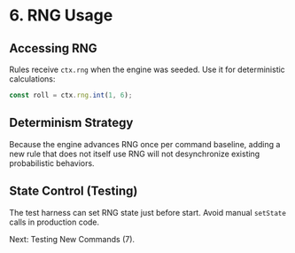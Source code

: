 # 6. RNG Usage

## Accessing RNG
Rules receive `ctx.rng` when the engine was seeded. Use it for deterministic calculations:
```ts
const roll = ctx.rng.int(1, 6);
```

## Determinism Strategy
Because the engine advances RNG once per command baseline, adding a new rule that does not itself use RNG will not desynchronize existing probabilistic behaviors.

## State Control (Testing)
The test harness can set RNG state just before start. Avoid manual `setState` calls in production code.

Next: Testing New Commands (7).
